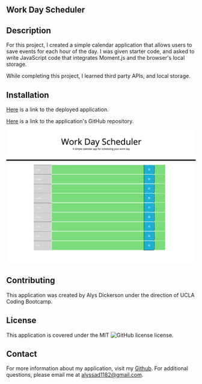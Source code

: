 ## Work Day Scheduler

## Description
For this project, I created a simple calendar application that allows users to save events for each hour of the day. I was given starter code, and asked to write JavaScript code that integrates Moment.js and the browser's local storage. 

While completing this project, I learned third party APIs, and local storage.

## Installation
[Here](https://alyscorpio.github.io/work_day_scheduler/) is a link to the deployed application.

[Here](https://github.com/alyscorpio/work_day_scheduler) is a link to the application's GitHub repository.

![screenshot of application](./assets/images/work-day-scheduler.png)

## Contributing
This application was created by Alys Dickerson under the direction of UCLA Coding Bootcamp.

## License
This application is covered under the MIT ![GitHub license](https://img.shields.io/badge/license--blue.svg) license.

## Contact
For more information about my application, visit my [Github](https://github.com/alyscorpio).
For additional questions, please email me at alyssad1182@gmail.com.
